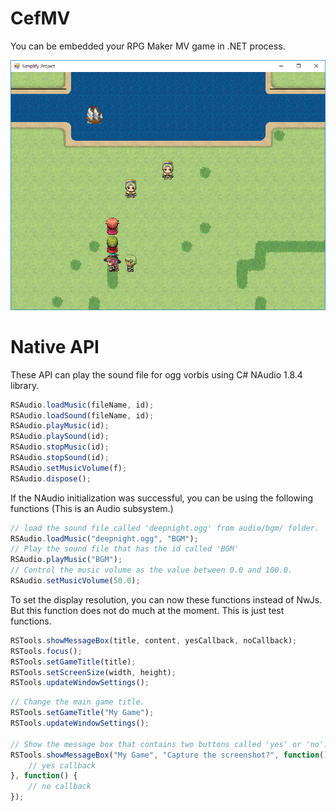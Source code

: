 # CefMV
You can be embedded your RPG Maker MV game in .NET process. 

![Screenshot](./screen.png)

# Native API
These API can play the sound file for ogg vorbis using C# NAudio 1.8.4 library.

```javascript
RSAudio.loadMusic(fileName, id);
RSAudio.loadSound(fileName, id);
RSAudio.playMusic(id);
RSAudio.playSound(id);
RSAudio.stopMusic(id);
RSAudio.stopSound(id);
RSAudio.setMusicVolume(f);
RSAudio.dispose();
```

If the NAudio initialization was successful, you can be using the following functions (This is an Audio subsystem.)

```javascript
// load the sound file called 'deepnight.ogg' from audio/bgm/ folder.
RSAudio.loadMusic("deepnight.ogg", "BGM");
// Play the sound file that has the id called 'BGM'
RSAudio.playMusic("BGM");
// Control the music volume as the value between 0.0 and 100.0.
RSAudio.setMusicVolume(50.0); 
```

To set the display resolution, you can now these functions instead of NwJs. But this function does not do much at the moment. This is just test functions.

```javascript
RSTools.showMessageBox(title, content, yesCallback, noCallback);
RSTools.focus();
RSTools.setGameTitle(title);
RSTools.setScreenSize(width, height);
RSTools.updateWindowSettings();
```


```javascript
// Change the main game title.
RSTools.setGameTitle("My Game");
RSTools.updateWindowSettings();

// Show the message box that contains two buttons called 'yes' or 'no'.
RSTools.showMessageBox("My Game", "Capture the screenshot?", function() {
    // yes callback
}, function() {
    // no callback
});

```